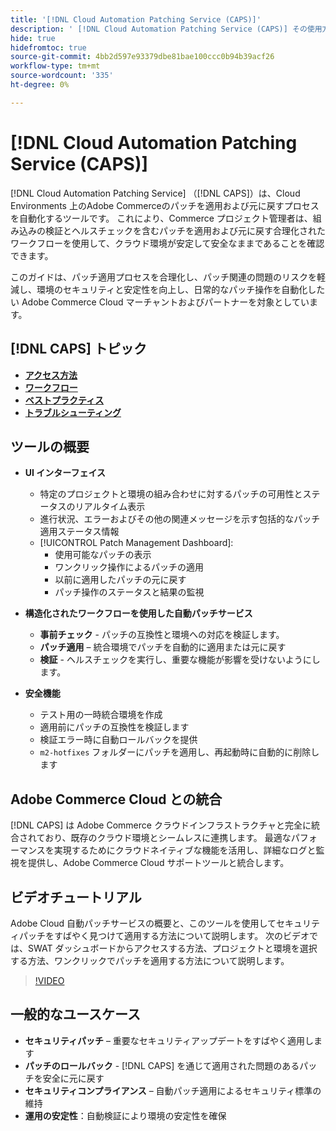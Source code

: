 ```yaml
---
title: '[!DNL Cloud Automation Patching Service (CAPS)]'
description: ' [!DNL Cloud Automation Patching Service (CAPS)] その使用方法、アクセス方法、自動パッチ適用のベストプラクティスについて説明します'
hide: true
hidefromtoc: true
source-git-commit: 4bb2d597e93379dbe81bae100ccc0b94b39acf26
workflow-type: tm+mt
source-wordcount: '335'
ht-degree: 0%

---
```


# [!DNL Cloud Automation Patching Service (CAPS)]

[!DNL Cloud Automation Patching Service] （[!DNL CAPS]）は、Cloud Environments 上のAdobe Commerceのパッチを適用および元に戻すプロセスを自動化するツールです。 これにより、Commerce プロジェクト管理者は、組み込みの検証とヘルスチェックを含むパッチを適用および元に戻す合理化されたワークフローを使用して、クラウド環境が安定して安全なままであることを確認できます。

このガイドは、パッチ適用プロセスを合理化し、パッチ関連の問題のリスクを軽減し、環境のセキュリティと安定性を向上し、日常的なパッチ操作を自動化したい Adobe Commerce Cloud マーチャントおよびパートナーを対象としています。

## [!DNL CAPS] トピック

* **[アクセス方法](access.md)**
* **[ワークフロー](workflow.md)**
* **[ベストプラクティス](best-practices.md)**
* **[トラブルシューティング](troubleshooting.md)**

## ツールの概要

* **UI インターフェイス**
   * 特定のプロジェクトと環境の組み合わせに対するパッチの可用性とステータスのリアルタイム表示
   * 進行状況、エラーおよびその他の関連メッセージを示す包括的なパッチ適用ステータス情報
   * [!UICONTROL Patch Management Dashboard]:
      * 使用可能なパッチの表示
      * ワンクリック操作によるパッチの適用
      * 以前に適用したパッチの元に戻す
      * パッチ操作のステータスと結果の監視

* **構造化されたワークフローを使用した自動パッチサービス**
   * **事前チェック** - パッチの互換性と環境への対応を検証します。
   * **パッチ適用** – 統合環境でパッチを自動的に適用または元に戻す
   * **検証** - ヘルスチェックを実行し、重要な機能が影響を受けないようにします。

* **安全機能**
   * テスト用の一時統合環境を作成
   * 適用前にパッチの互換性を検証します
   * 検証エラー時に自動ロールバックを提供
   * `m2-hotfixes` フォルダーにパッチを適用し、再起動時に自動的に削除します

## Adobe Commerce Cloud との統合

[!DNL CAPS] は Adobe Commerce クラウドインフラストラクチャと完全に統合されており、既存のクラウド環境とシームレスに連携します。 最適なパフォーマンスを実現するためにクラウドネイティブな機能を活用し、詳細なログと監視を提供し、Adobe Commerce Cloud サポートツールと統合します。

## ビデオチュートリアル

Adobe Cloud 自動パッチサービスの概要と、このツールを使用してセキュリティパッチをすばやく見つけて適用する方法について説明します。 次のビデオでは、SWAT ダッシュボードからアクセスする方法、プロジェクトと環境を選択する方法、ワンクリックでパッチを適用する方法について説明します。

>[!VIDEO](https://video.tv.adobe.com/v/3476247/?learn=on&enablevpops)

## 一般的なユースケース

* **セキュリティパッチ** – 重要なセキュリティアップデートをすばやく適用します
* **パッチのロールバック** - [!DNL CAPS] を通じて適用された問題のあるパッチを安全に元に戻す
* **セキュリティコンプライアンス** – 自動パッチ適用によるセキュリティ標準の維持
* **運用の安定性**：自動検証により環境の安定性を確保
